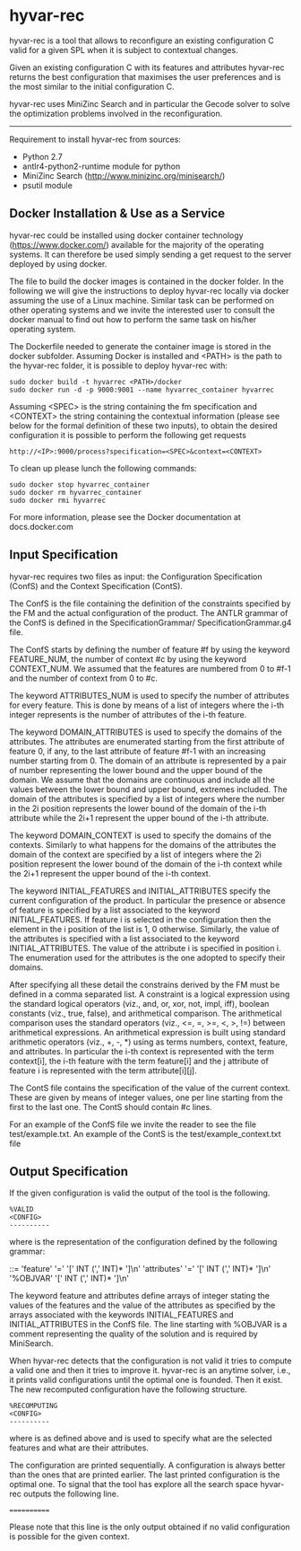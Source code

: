 # hyvar-rec

hyvar-rec is a tool that allows to reconfigure an existing configuration C valid for a 
given SPL when it is subject to contextual changes.

Given an existing configuration C with its features and attributes hyvar-rec returns the
best configuration that maximises the user preferences and is the most similar to
the initial configuration C.

hyvar-rec uses MiniZinc Search and in particular the Gecode solver to solve the 
optimization problems involved in the reconfiguration.

----

Requirement to install hyvar-rec from sources:
 - Python 2.7
 - antlr4-python2-runtime module for python
 - MiniZinc Search (http://www.minizinc.org/minisearch/)
 - psutil module

Docker Installation & Use as a Service
----------------------
hyvar-rec could be installed using docker container technology 
(https://www.docker.com/) available for the majority of the operating systems.
It can therefore be used simply sending a get request to the server deployed by
using docker.

The file to build the docker images is contained in the docker folder. In the
following we will give the instructions to deploy hyvar-rec locally via docker
assuming
the use of a Linux machine.  Similar task can be performed on other operating
systems and we invite the interested user to consult the docker manual to
find out how to perform the same task on his/her operating system.

The Dockerfile needed to generate the container image is stored in the
docker subfolder. Assuming Docker is installed and \<PATH\> is the path to
the hyvar-rec folder, it is possible to deploy hyvar-rec with:

```
sudo docker build -t hyvarrec <PATH>/docker
sudo docker run -d -p 9000:9001 --name hyvarrec_container hyvarrec
```

Assuming \<SPEC\> is the string containing the fm specification and \<CONTEXT\>
the string containing the contextual information (please see below for the formal
definition of these two inputs), to obtain the desired configuration it
is possible to perform the following get requests

```
http://<IP>:9000/process?specification=<SPEC>&context=<CONTEXT>
```

To clean up please lunch the following commands:

```
sudo docker stop hyvarrec_container
sudo docker rm hyvarrec_container
sudo docker rmi hyvarrec
```

For more information, please see the Docker documentation at docs.docker.com

Input Specification
----------------------
hyvar-rec requires two files as input: the Configuration Specification
(ConfS) and the Context Specification (ContS).

The ConfS is the file containing the definition of the constraints specified
by the FM and the actual configuration of the product. The ANTLR grammar of
the ConfS is defined in the SpecificationGrammar/ SpecificationGrammar.g4 file.

The ConfS starts by defining the number of feature #f by using the keyword 
FEATURE_NUM, the number of context #c by using the keyword CONTEXT_NUM.
We assumed that the features are numbered from 0 to  #f-1 and the number of 
context from 0 to #c.

The keyword ATTRIBUTES_NUM is used to specify the number of attributes for 
every feature. This is done by means of a list of integers where the i-th 
integer represents is the number of attributes of the i-th feature.

The keyword DOMAIN_ATTRIBUTES is used to specify the domains of the attributes. 
The attributes are enumerated starting from the first attribute of feature 0, if 
any, to the last attribute of feature #f-1 with an increasing number starting 
from 0. The domain of an attribute is represented by a pair of number 
representing the lower bound and the upper bound of the domain. We assume that 
the domains are continuous and include all the values between the lower bound 
and upper bound, extremes included. The domain of the attributes is specified by 
a list of integers where the number in the 2i position represents the lower 
bound of the domain of the i-th attribute while the 2i+1 represent the upper 
bound of the i-th attribute. 

The keyword DOMAIN_CONTEXT is used to specify the domains of the contexts. 
Similarly to what happens for the domains of the attributes the domain of the 
context are specified by a list of integers where the 2i position represent the 
lower bound of the domain of the i-th context while the 2i+1 represent the upper 
bound of the i-th context.

The keyword INITIAL_FEATURES and INITIAL_ATTRIBUTES specify the current 
configuration of the product. In particular the presence or absence of feature 
is specified by a list associated to the keyword INITIAL_FEATURES. If feature i 
is selected in the configuration then the element in the i position of the list 
is 1, 0 otherwise. Similarly, the value of the attributes is specified with a 
list associated to the keyword INITIAL_ATTRIBUTES. The value of the attribute i 
is specified in position i. The enumeration used for the attributes is the one 
adopted to specify their domains.

After specifying all these detail the constrains derived by the FM must be 
defined in a comma separated list. A constraint is a logical expression using 
the standard logical operators (viz., and, or, xor, not, impl, iff), boolean 
constants (viz., true, false), and arithmetical comparison. The arithmetical 
comparison uses the standard operators (viz., <=, =, >=, <, >, !=)  between 
arithmetical expressions. An arithmetical expression is built using standard 
arithmetic operators (viz., +, -, *) using as terms numbers, context, feature, 
and attributes. In particular the i-th context is represented with the term 
context[i], the i-th feature with the term feature[i] and the j attribute of 
feature i is represented with the term attribute[i][j].

The ContS file contains the specification of the value of the current context. 
These are given by means of integer values, one per line starting from the first 
to the last one. The ContS should contain #c lines.

For an example of the ConfS file we invite the reader to see the file 
test/example.txt. An example of the ContS is the test/example_context.txt file

Output Specification
----------------------

If the given configuration is valid the output of the tool is the following.

```
%VALID
<CONFIG>
----------
```

where <CONFIG> is the representation of the configuration defined by the
following grammar:

<CONFIG> ::=
	'feature' '=' '[' INT (',' INT)* ']\n'
	'attributes' '=' '[' INT (',' INT)* ']\n'
	'%OBJVAR' '[' INT (',' INT)* ']\n'

The keyword feature and attributes define arrays of integer stating the
values of the features and the value of the attributes as specified by the
arrays associated with the keywords INITIAL_FEATURES and INITIAL_ATTRIBUTES
in the ConfS file. The line starting with %OBJVAR is a comment representing
the quality of the solution and is required by MiniSearch.

When hyvar-rec detects that the configuration is not valid it tries to compute
a valid one and then it tries to improve it. hyvar-rec is an anytime solver,
i.e., it prints valid configurations until the optimal one is founded. Then
it exist. The new recomputed configuration have the following structure.
```
%RECOMPUTING
<CONFIG>
----------
```
where <CONFIG> is as defined above and is used to specify what are the selected
features and what are their attributes.

The configuration are printed sequentially. A configuration is always better
than the ones that are printed earlier. The last printed configuration is
the optimal one.  To signal that the tool has explore all the search space
hyvar-rec outputs the following line.
```
==========
```

Please note that this line is the only output obtained if no valid
configuration is possible for the given context.
